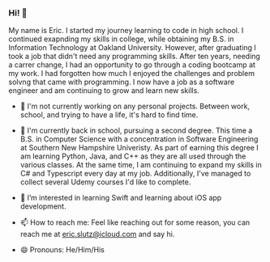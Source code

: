 ### Hi! 👋

My name is Eric.  I started my journey learning to code in high school.  I continued exapnding my skills in college, while obtaining my B.S. in Information Technology at Oakland University.  However, after graduating I took a job that didn't need any programming skills. After ten years, needing a carrer change, I had an opportunity to go through a coding bootcamp at my work.  I had forgotten how much I enjoyed the challenges and problem solvng that came with programming.  I now have a job as a software engineer and am continuing to grow and learn new skills.

- 🔭 I'm not currently working on any personal projects.  Between work, school, and trying to have a life, it's hard to find time.

- 🌱 I'm currently back in school, pursuing a second degree.  This time a B.S. in Computer Science with a concentration in Software Engineering at Southern New Hampshire Univeristy.  As part of earning this degree I am learning Python, Java, and C++ as they are all used through the various classes.  At the same time, I am continuing to expand my skills in C# and Typescript every day at my job.  Additionally, I've managed to collect several Udemy courses I'd like to complete.

- 👀 I’m interested in learning Swift and learning about iOS app development.

- 📫 How to reach me: Feel like reaching out for some reason, you can reach me at [eric.slutz@icloud.com](mailto:eric.slutz@icloud.com) and say hi.

- 😄 Pronouns: He/Him/His

<!--
**eslutz/eslutz** is a ✨ _special_ ✨ repository because its `README.md` (this file) appears on your GitHub profile.

Here are some ideas to get you started:

- 🔭 I’m currently working on ...
- 🌱 I’m currently learning ...
- 👯 I’m looking to collaborate on ...
- 🤔 I’m looking for help with ...
- 💬 Ask me about ...
- 📫 How to reach me: ...
- 😄 Pronouns: ...
- ⚡ Fun fact: ...
-->
